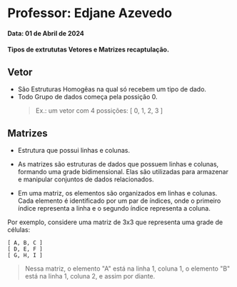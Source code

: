 # Professor: Edjane Azevedo
#### Data: 01 de Abril de 2024
#### Tipos de extrututas Vetores e Matrizes recaptulação.

## Vetor
* São Estruturas Homogêas na qual só recebem um tipo de dado.
* Todo Grupo de dados começa pela possição 0.
    > Ex.: um vetor com 4 possições: [ 0, 1, 2, 3 ]


## Matrizes
* Estrutura que possui linhas e colunas.
* As matrizes são estruturas de dados que possuem linhas e colunas, formando uma grade bidimensional. Elas são utilizadas para armazenar e manipular conjuntos de dados relacionados.

* Em uma matriz, os elementos são organizados em linhas e colunas. Cada elemento é identificado por um par de índices, onde o primeiro índice representa a linha e o segundo índice representa a coluna.

Por exemplo, considere uma matriz de 3x3 que representa uma grade de células:

    [ A, B, C ]
    [ D, E, F ]
    [ G, H, I ]
> Nessa matriz, o elemento "A" está na linha 1, coluna 1, o elemento "B" está na linha 1, coluna 2, e assim por diante.

